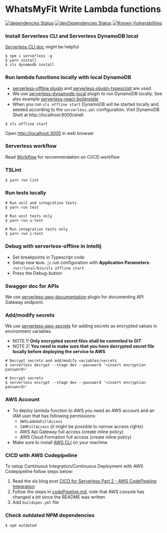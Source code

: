 # WhatsMyFit Write Lambda functions
[![dependencies Status](https://david-dm.org/whatsmyfit/whatsmyfit-write-lambda/status.svg)](https://david-dm.org/whatsmyfit/whatsmyfit-write-lambda)
[![devDependencies Status](https://david-dm.org/whatsmyfit/whatsmyfit-write-lambda/dev-status.svg)](https://david-dm.org/whatsmyfit/whatsmyfit-write-lambda?type=dev)
[![Known Vulnerabilities](https://snyk.io/test/github/whatsmyfit/whatsmyfit-write-lambda/badge.svg?targetFile=package.json)](https://snyk.io/test/github/whatsmyfit/whatsmyfit-write-lambda?targetFile=package.json)

### Install Serverless CLI and Serverless DynamoDB local
[Serverless CLI doc](https://serverless.com/framework/docs/providers/aws/cli-reference/) might be helpful
```(bash)
$ npm i serverless -g
$ yarn install
$ sls dynamodb install
```

### Run lambda functions locally with local DynamoDB
- [serverless-offline plugin](https://www.npmjs.com/package/serverless-offline) and [serverless-plugin-typescript](https://www.npmjs.com/package/serverless-plugin-typescript) are used.
- We use [serverless-dynamodb-local](https://github.com/99xt/serverless-dynamodb-local) plugin to run DynamoDB locally. See also example [serverless-react-boilerplate](https://github.com/99xt/serverless-react-boilerplate)
- When you run `sls offline start` DynamoDB will be started locally and seeded according to the `serverless.yml` configuration. Visit DynamoDB Shell at http://localhost:8000/shell

```(bash)
$ sls offline start
```

Open [http://localhost:3000]( http://localhost:3000) in web browser

### Serverless workflow
Read [Workflow](https://serverless.com/framework/docs/providers/aws/guide/workflow/) for recommendation on CI/CD workflow

### TSLint
```(bash)
$ yarn run lint
```

### Run tests locally
```(bash)
# Run unit and integration tests
$ yarn run test

# Run unit tests only
$ yarn run u-test

# Run integration tests only
$ yarn run i-test
```

### Debug with serverless-offline in Intellij
- Set breakpoints in Typescript code
- Setup new `Node.js` run configuration with **Application Parameters**: `/usr/local/bin/sls offline start`
- Press the Debug-button

### Swagger doc for APIs
We use [serverless-aws-documentation](https://github.com/deliveryhero/serverless-aws-documentation#readme) plugin for documenting API Gateway endpoint.

### Add/modify secrets
We use [serverless-aws-secrets](https://github.com/serverless/serverless-secrets-plugin) for adding secrets as encrypted values in environment variables.

- NOTE 1! **Only encrypted secret files shall be commited to GIT**
- NOTE 2! **You need to make sure that you have decrypted secret file locally before deploying the service to AWS**

```(bash)
# Decrypt secrets and add/modify variables/secrets
$ serverless decrypt --stage dev --password '<insert encryption password>'

# Encrypt secrets
$ serverless encrypt --stage dev --password '<insert encryption password>'
```

### AWS Account
- To deploy lambda function to AWS you need an AWS account and an IAM user that has following permissions:
  - `AWSLambdaFullAccess`
  - `IAMFullAccess` (it might be possible to narrow access rights)
  - AWS Api Gateway full access (create inline policy)
  - AWS Cloud Formation full access (create inline policy)
- Make sure to install [AWS CLI](https://aws.amazon.com/cli/) on your machine

### CICD with AWS Codepipeline
To setup Continuous Integration/Continuous Deployment with AWS Codepipeline follow steps below:
1. Read the sls blog post [CICD for Serverless Part 2 - AWS CodePipeline Integration](https://serverless.com/blog/cicd-for-serverless-part-2/)
2. Follow the steps in [codePipeline.md](https://github.com/nerdguru/serverlessTodos/blob/master/docs/codePipeline.md), note that AWS console has changed a bit since the README was written
3. Add `buildspec.yml` file

### Check outdated NPM dependencies
```(bash)
$ npm outdated
```
